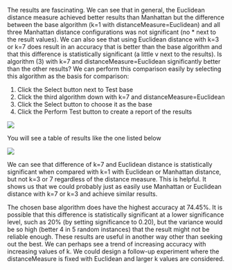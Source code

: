 The results are fascinating. We can see that in general, the Euclidean distance measure
achieved better results than Manhattan but the difference between the base algorithm (k=1
with distanceMeasure=Euclidean) and all three Manhattan distance configurations was not
significant (no * next to the result values). We can also see that using Euclidean distance with
k=3 or k=7 does result in an accuracy that is better than the base algorithm and that this
difference is statistically significant (a little v next to the results). Is algorithm (3) with k=7
and distanceMeasure=Euclidean significantly better than the other results? We can perform
this comparison easily by selecting this algorithm as the basis for comparison:

1. Click the Select button next to Test base
2. Click the third algorithm down with k=7 and distanceMeasure=Euclidean
3. Click the Select button to choose it as the base
4. Click the Perform Test button to create a report of the results

![](https://github.com/fenago/katacoda-scenarios/raw/master/machine-learning-mastery-weka/machine-learning-mastery-weka-chapter-21/steps/images/127.png)

You will see a table of results like the one listed below

![](https://github.com/fenago/katacoda-scenarios/raw/master/machine-learning-mastery-weka/machine-learning-mastery-weka-chapter-21/steps/images/21.2.png)

We can see that difference of k=7 and Euclidean distance is statistically significant when
compared with k=1 with Euclidean or Manhattan distance, but not k=3 or 7 regardless of
the distance measure. This is helpful. It shows us that we could probably just as easily use
Manhattan or Euclidean distance with k=7 or k=3 and achieve similar results.

The chosen base algorithm does have the highest accuracy at 74.45%. It is possible that
this difference is statistically significant at a lower significance level, such as 20% (by setting
significance to 0.20), but the variance would be so high (better 4 in 5 random instances) that
the result might not be reliable enough. These results are useful in another way other than
seeking out the best. We can perhaps see a trend of increasing accuracy with increasing values
of k. We could design a follow-up experiment where the distanceMeasure is fixed with Euclidean
and larger k values are considered.